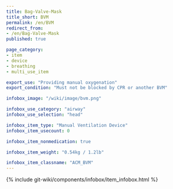 ```yaml
---
title: Bag-Valve-Mask
title_short: BVM
permalink: /en/BVM
redirect_from: 
- /en/Bag-Valve-Mask
published: true

page_category:
- item
- device
- breathing
- multi_use_item

export_use: "Providing manual oxygenation"
export_condition: "Must not be blocked by CPR or another BVM"

infobox_image: "/wiki/image/bvm.png"

infobox_use_category: "airway"
infobox_use_selection: "head"

infobox_item_type: "Manual Ventilation Device"
infobox_item_usecount: 0

infobox_item_nonmedication: true

infobox_item_weight: "0.54kg / 1.2lb"

infobox_item_classname: "ACM_BVM"
---
```


{% include git-wiki/components/infobox/item_infobox.html %}